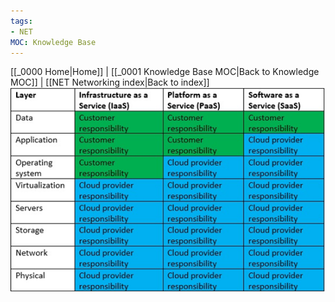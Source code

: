 ```yaml
---
tags:
- NET
MOC: Knowledge Base
---
```

[[_0000 Home|Home]] | [[_0001 Knowledge Base MOC|Back to Knowledge MOC]] | [[NET Networking index|Back to index]]
![Shared Responsibility](assets/proxy-image.png)
